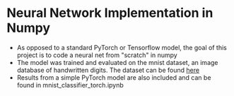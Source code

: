 # Neural Network Implementation in Numpy
* As opposed to a standard PyTorch or Tensorflow model, the goal of this project is to code a neural net from "scratch" in numpy <br /> 
* The model was trained and evaluated on the mnist dataset, an image database of handwritten digits. The dataset can be found [here](http://yann.lecun.com/exdb/mnist/) <br />
* Results from a simple PyTorch model are also included and can be found in mnist_classifier_torch.ipynb
